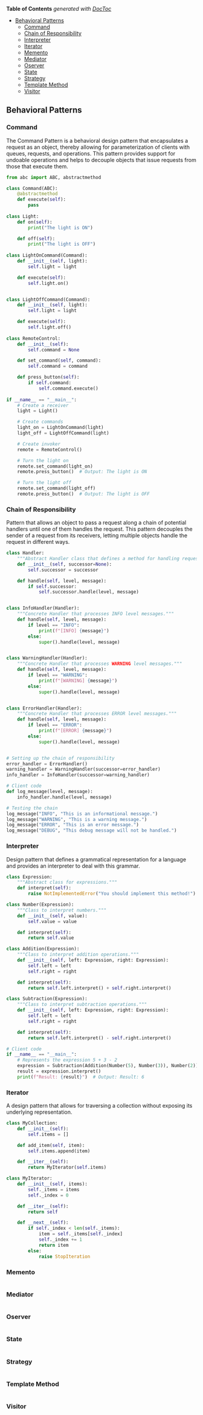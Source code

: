 <!-- START doctoc generated TOC please keep comment here to allow auto update -->
<!-- DON'T EDIT THIS SECTION, INSTEAD RE-RUN doctoc TO UPDATE -->
**Table of Contents**  *generated with [DocToc](https://github.com/thlorenz/doctoc)*

- [Behavioral Patterns](#behavioral-patterns)
  - [Command](#command)
  - [Chain of Responsibility](#chain-of-responsibility)
  - [Interpreter](#interpreter)
  - [Iterator](#iterator)
  - [Memento](#memento)
  - [Mediator](#mediator)
  - [Oserver](#oserver)
  - [State](#state)
  - [Strategy](#strategy)
  - [Template Method](#template-method)
  - [Visitor](#visitor)

<!-- END doctoc generated TOC please keep comment here to allow auto update -->

## Behavioral Patterns

### Command
The Command Pattern is a behavioral design pattern that encapsulates a request as an object, thereby allowing for parameterization of clients with queues, requests, and operations. This pattern provides support for undoable operations and helps to decouple objects that issue requests from those that execute them.
```python
from abc import ABC, abstractmethod

class Command(ABC):
    @abstractmethod
    def execute(self):
        pass
    
class Light:
    def on(self):
        print("The light is ON")

    def off(self):
        print("The light is OFF")
        
class LightOnCommand(Command):
    def __init__(self, light):
        self.light = light

    def execute(self):
        self.light.on()


class LightOffCommand(Command):
    def __init__(self, light):
        self.light = light

    def execute(self):
        self.light.off()
        
class RemoteControl:
    def __init__(self):
        self.command = None

    def set_command(self, command):
        self.command = command

    def press_button(self):
        if self.command:
            self.command.execute()
            
if __name__ == "__main__":
    # Create a receiver
    light = Light()

    # Create commands
    light_on = LightOnCommand(light)
    light_off = LightOffCommand(light)

    # Create invoker
    remote = RemoteControl()

    # Turn the light on
    remote.set_command(light_on)
    remote.press_button()  # Output: The light is ON

    # Turn the light off
    remote.set_command(light_off)
    remote.press_button()  # Output: The light is OFF
```

### Chain of Responsibility
Pattern that allows an object to pass a request along a chain of potential handlers until one of them handles the request. This pattern decouples the sender of a request from its receivers, letting multiple objects handle the request in different ways.
```python
class Handler:
    """Abstract Handler class that defines a method for handling requests."""
    def __init__(self, successor=None):
        self.successor = successor

    def handle(self, level, message):
        if self.successor:
            self.successor.handle(level, message)


class InfoHandler(Handler):
    """Concrete Handler that processes INFO level messages."""
    def handle(self, level, message):
        if level == "INFO":
            print(f"[INFO] {message}")
        else:
            super().handle(level, message)


class WarningHandler(Handler):
    """Concrete Handler that processes WARNING level messages."""
    def handle(self, level, message):
        if level == "WARNING":
            print(f"[WARNING] {message}")
        else:
            super().handle(level, message)


class ErrorHandler(Handler):
    """Concrete Handler that processes ERROR level messages."""
    def handle(self, level, message):
        if level == "ERROR":
            print(f"[ERROR] {message}")
        else:
            super().handle(level, message)


# Setting up the chain of responsibility
error_handler = ErrorHandler()
warning_handler = WarningHandler(successor=error_handler)
info_handler = InfoHandler(successor=warning_handler)

# Client code
def log_message(level, message):
    info_handler.handle(level, message)

# Testing the chain
log_message("INFO", "This is an informational message.")
log_message("WARNING", "This is a warning message.")
log_message("ERROR", "This is an error message.")
log_message("DEBUG", "This debug message will not be handled.")
```

### Interpreter
Design pattern that defines a grammatical representation for a language and provides an interpreter to deal with this grammar.
```python
class Expression:
    """Abstract class for expressions."""
    def interpret(self):
        raise NotImplementedError("You should implement this method!")

class Number(Expression):
    """Class to interpret numbers."""
    def __init__(self, value):
        self.value = value

    def interpret(self):
        return self.value

class Addition(Expression):
    """Class to interpret addition operations."""
    def __init__(self, left: Expression, right: Expression):
        self.left = left
        self.right = right

    def interpret(self):
        return self.left.interpret() + self.right.interpret()

class Subtraction(Expression):
    """Class to interpret subtraction operations."""
    def __init__(self, left: Expression, right: Expression):
        self.left = left
        self.right = right

    def interpret(self):
        return self.left.interpret() - self.right.interpret()

# Client code
if __name__ == "__main__":
    # Represents the expression 5 + 3 - 2
    expression = Subtraction(Addition(Number(5), Number(3)), Number(2))
    result = expression.interpret()
    print(f"Result: {result}")  # Output: Result: 6
```

### Iterator
A design pattern that allows for traversing a collection without exposing its underlying representation.
```python
class MyCollection:
    def __init__(self):
        self.items = []

    def add_item(self, item):
        self.items.append(item)

    def __iter__(self):
        return MyIterator(self.items)

class MyIterator:
    def __init__(self, items):
        self._items = items
        self._index = 0

    def __iter__(self):
        return self

    def __next__(self):
        if self._index < len(self._items):
            item = self._items[self._index]
            self._index += 1
            return item
        else:
            raise StopIteration
```

### Memento
```python

```

### Mediator
```python

```

### Oserver
```python

```

### State
```python

```

### Strategy
```python

```

### Template Method
```python

```

### Visitor
```python

```




